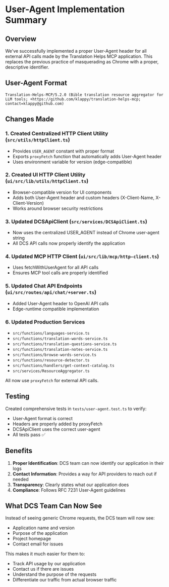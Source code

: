 # User-Agent Implementation Summary

## Overview

We've successfully implemented a proper User-Agent header for all external API calls made by the Translation Helps MCP application. This replaces the previous practice of masquerading as Chrome with a proper, descriptive identifier.

## User-Agent Format

```
Translation-Helps-MCP/5.2.0 (Bible translation resource aggregator for LLM tools; +https://github.com/klappy/translation-helps-mcp; contact=klappy@github.com)
```

## Changes Made

### 1. Created Centralized HTTP Client Utility (`src/utils/httpClient.ts`)

- Provides `USER_AGENT` constant with proper format
- Exports `proxyFetch` function that automatically adds User-Agent header
- Uses environment variable for version (edge-compatible)

### 2. Created UI HTTP Client Utility (`ui/src/lib/utils/httpClient.ts`)

- Browser-compatible version for UI components
- Adds both User-Agent header and custom headers (X-Client-Name, X-Client-Version)
- Works around browser security restrictions

### 3. Updated DCSApiClient (`src/services/DCSApiClient.ts`)

- Now uses the centralized USER_AGENT instead of Chrome user-agent string
- All DCS API calls now properly identify the application

### 4. Updated MCP HTTP Client (`ui/src/lib/mcp/http-client.ts`)

- Uses fetchWithUserAgent for all API calls
- Ensures MCP tool calls are properly identified

### 5. Updated Chat API Endpoints (`ui/src/routes/api/chat/+server.ts`)

- Added User-Agent header to OpenAI API calls
- Edge-runtime compatible implementation

### 6. Updated Production Services

- `src/functions/languages-service.ts`
- `src/functions/translation-words-service.ts`
- `src/functions/translation-questions-service.ts`
- `src/functions/translation-notes-service.ts`
- `src/functions/browse-words-service.ts`
- `src/functions/resource-detector.ts`
- `src/functions/handlers/get-context-catalog.ts`
- `src/services/ResourceAggregator.ts`

All now use `proxyFetch` for external API calls.

## Testing

Created comprehensive tests in `tests/user-agent.test.ts` to verify:

- User-Agent format is correct
- Headers are properly added by proxyFetch
- DCSApiClient uses the correct user-agent
- All tests pass ✅

## Benefits

1. **Proper Identification**: DCS team can now identify our application in their logs
2. **Contact Information**: Provides a way for API providers to reach out if needed
3. **Transparency**: Clearly states what our application does
4. **Compliance**: Follows RFC 7231 User-Agent guidelines

## What DCS Team Can Now See

Instead of seeing generic Chrome requests, the DCS team will now see:

- Application name and version
- Purpose of the application
- Project homepage
- Contact email for issues

This makes it much easier for them to:

- Track API usage by our application
- Contact us if there are issues
- Understand the purpose of the requests
- Differentiate our traffic from actual browser traffic
